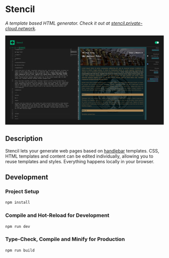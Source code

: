 # Stencil

*A template based HTML generator. Check it out at [stencil.private-cloud.network](https://stencil.private-cloud.network).*

![Screenshot](screenshot.png)

## Description

Stencil lets your generate web pages based on [handlebar](https://handlebarsjs.com/guide/) templates. 
CSS, HTML templates and content can be edited individually, allowing you to reuse templates and styles.
Everything happens locally in your browser.

## Development

### Project Setup

```sh
npm install
```

### Compile and Hot-Reload for Development

```sh
npm run dev
```

### Type-Check, Compile and Minify for Production

```sh
npm run build
```
